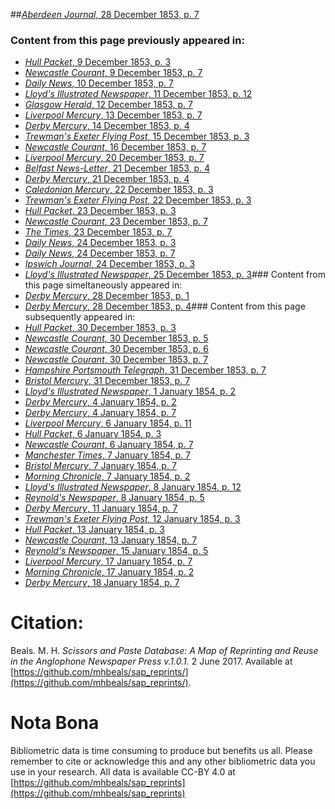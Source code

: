 ##[*Aberdeen Journal*, 28 December 1853, p. 7](https://mhbeals.github.io/sap_html/Aberdeen-Journal/Aberdeen-Journal-28-December-1853-p-7)

### Content from this page previously appeared in:
+ [*Hull Packet*, 9 December 1853, p. 3](https://mhbeals.github.io/sap_html/Hull-Packet/Hull-Packet-9-December-1853-p-3)
+ [*Newcastle Courant*, 9 December 1853, p. 7](https://mhbeals.github.io/sap_html/Newcastle-Courant/Newcastle-Courant-9-December-1853-p-7)
+ [*Daily News*, 10 December 1853, p. 7](https://mhbeals.github.io/sap_html/Daily-News/Daily-News-10-December-1853-p-7)
+ [*Lloyd's Illustrated Newspaper*, 11 December 1853, p. 12](https://mhbeals.github.io/sap_html/Lloyd's-Illustrated-Newspaper/Lloyd's-Illustrated-Newspaper-11-December-1853-p-12)
+ [*Glasgow Herald*, 12 December 1853, p. 7](https://mhbeals.github.io/sap_html/Glasgow-Herald/Glasgow-Herald-12-December-1853-p-7)
+ [*Liverpool Mercury*, 13 December 1853, p. 7](https://mhbeals.github.io/sap_html/Liverpool-Mercury/Liverpool-Mercury-13-December-1853-p-7)
+ [*Derby Mercury*, 14 December 1853, p. 4](https://mhbeals.github.io/sap_html/Derby-Mercury/Derby-Mercury-14-December-1853-p-4)
+ [*Trewman's Exeter Flying Post*, 15 December 1853, p. 3](https://mhbeals.github.io/sap_html/Trewman's-Exeter-Flying-Post/Trewman's-Exeter-Flying-Post-15-December-1853-p-3)
+ [*Newcastle Courant*, 16 December 1853, p. 7](https://mhbeals.github.io/sap_html/Newcastle-Courant/Newcastle-Courant-16-December-1853-p-7)
+ [*Liverpool Mercury*, 20 December 1853, p. 7](https://mhbeals.github.io/sap_html/Liverpool-Mercury/Liverpool-Mercury-20-December-1853-p-7)
+ [*Belfast News-Letter*, 21 December 1853, p. 4](https://mhbeals.github.io/sap_html/Belfast-News-Letter/Belfast-News-Letter-21-December-1853-p-4)
+ [*Derby Mercury*, 21 December 1853, p. 4](https://mhbeals.github.io/sap_html/Derby-Mercury/Derby-Mercury-21-December-1853-p-4)
+ [*Caledonian Mercury*, 22 December 1853, p. 3](https://mhbeals.github.io/sap_html/Caledonian-Mercury/Caledonian-Mercury-22-December-1853-p-3)
+ [*Trewman's Exeter Flying Post*, 22 December 1853, p. 3](https://mhbeals.github.io/sap_html/Trewman's-Exeter-Flying-Post/Trewman's-Exeter-Flying-Post-22-December-1853-p-3)
+ [*Hull Packet*, 23 December 1853, p. 3](https://mhbeals.github.io/sap_html/Hull-Packet/Hull-Packet-23-December-1853-p-3)
+ [*Newcastle Courant*, 23 December 1853, p. 7](https://mhbeals.github.io/sap_html/Newcastle-Courant/Newcastle-Courant-23-December-1853-p-7)
+ [*The Times*, 23 December 1853, p. 7](https://mhbeals.github.io/sap_html/The-Times/The-Times-23-December-1853-p-7)
+ [*Daily News*, 24 December 1853, p. 3](https://mhbeals.github.io/sap_html/Daily-News/Daily-News-24-December-1853-p-3)
+ [*Daily News*, 24 December 1853, p. 7](https://mhbeals.github.io/sap_html/Daily-News/Daily-News-24-December-1853-p-7)
+ [*Ipswich Journal*, 24 December 1853, p. 3](https://mhbeals.github.io/sap_html/Ipswich-Journal/Ipswich-Journal-24-December-1853-p-3)
+ [*Lloyd's Illustrated Newspaper*, 25 December 1853, p. 3](https://mhbeals.github.io/sap_html/Lloyd's-Illustrated-Newspaper/Lloyd's-Illustrated-Newspaper-25-December-1853-p-3)### Content from this page simeltaneously appeared in:
+ [*Derby Mercury*, 28 December 1853, p. 1](https://mhbeals.github.io/sap_html/Derby-Mercury/Derby-Mercury-28-December-1853-p-1)
+ [*Derby Mercury*, 28 December 1853, p. 4](https://mhbeals.github.io/sap_html/Derby-Mercury/Derby-Mercury-28-December-1853-p-4)### Content from this page subsequently appeared in:
+ [*Hull Packet*, 30 December 1853, p. 3](https://mhbeals.github.io/sap_html/Hull-Packet/Hull-Packet-30-December-1853-p-3)
+ [*Newcastle Courant*, 30 December 1853, p. 5](https://mhbeals.github.io/sap_html/Newcastle-Courant/Newcastle-Courant-30-December-1853-p-5)
+ [*Newcastle Courant*, 30 December 1853, p. 6](https://mhbeals.github.io/sap_html/Newcastle-Courant/Newcastle-Courant-30-December-1853-p-6)
+ [*Newcastle Courant*, 30 December 1853, p. 7](https://mhbeals.github.io/sap_html/Newcastle-Courant/Newcastle-Courant-30-December-1853-p-7)
+ [*Hampshire Portsmouth Telegraph*, 31 December 1853, p. 7](https://mhbeals.github.io/sap_html/Hampshire-Portsmouth-Telegraph/Hampshire-Portsmouth-Telegraph-31-December-1853-p-7)
+ [*Bristol Mercury*, 31 December 1853, p. 7](https://mhbeals.github.io/sap_html/Bristol-Mercury/Bristol-Mercury-31-December-1853-p-7)
+ [*Lloyd's Illustrated Newspaper*, 1 January 1854, p. 2](https://mhbeals.github.io/sap_html/Lloyd's-Illustrated-Newspaper/Lloyd's-Illustrated-Newspaper-1-January-1854-p-2)
+ [*Derby Mercury*, 4 January 1854, p. 2](https://mhbeals.github.io/sap_html/Derby-Mercury/Derby-Mercury-4-January-1854-p-2)
+ [*Derby Mercury*, 4 January 1854, p. 7](https://mhbeals.github.io/sap_html/Derby-Mercury/Derby-Mercury-4-January-1854-p-7)
+ [*Liverpool Mercury*, 6 January 1854, p. 11](https://mhbeals.github.io/sap_html/Liverpool-Mercury/Liverpool-Mercury-6-January-1854-p-11)
+ [*Hull Packet*, 6 January 1854, p. 3](https://mhbeals.github.io/sap_html/Hull-Packet/Hull-Packet-6-January-1854-p-3)
+ [*Newcastle Courant*, 6 January 1854, p. 7](https://mhbeals.github.io/sap_html/Newcastle-Courant/Newcastle-Courant-6-January-1854-p-7)
+ [*Manchester Times*, 7 January 1854, p. 7](https://mhbeals.github.io/sap_html/Manchester-Times/Manchester-Times-7-January-1854-p-7)
+ [*Bristol Mercury*, 7 January 1854, p. 7](https://mhbeals.github.io/sap_html/Bristol-Mercury/Bristol-Mercury-7-January-1854-p-7)
+ [*Morning Chronicle*, 7 January 1854, p. 2](https://mhbeals.github.io/sap_html/Morning-Chronicle/Morning-Chronicle-7-January-1854-p-2)
+ [*Lloyd's Illustrated Newspaper*, 8 January 1854, p. 12](https://mhbeals.github.io/sap_html/Lloyd's-Illustrated-Newspaper/Lloyd's-Illustrated-Newspaper-8-January-1854-p-12)
+ [*Reynold's Newspaper*, 8 January 1854, p. 5](https://mhbeals.github.io/sap_html/Reynold's-Newspaper/Reynold's-Newspaper-8-January-1854-p-5)
+ [*Derby Mercury*, 11 January 1854, p. 7](https://mhbeals.github.io/sap_html/Derby-Mercury/Derby-Mercury-11-January-1854-p-7)
+ [*Trewman's Exeter Flying Post*, 12 January 1854, p. 3](https://mhbeals.github.io/sap_html/Trewman's-Exeter-Flying-Post/Trewman's-Exeter-Flying-Post-12-January-1854-p-3)
+ [*Hull Packet*, 13 January 1854, p. 3](https://mhbeals.github.io/sap_html/Hull-Packet/Hull-Packet-13-January-1854-p-3)
+ [*Newcastle Courant*, 13 January 1854, p. 7](https://mhbeals.github.io/sap_html/Newcastle-Courant/Newcastle-Courant-13-January-1854-p-7)
+ [*Reynold's Newspaper*, 15 January 1854, p. 5](https://mhbeals.github.io/sap_html/Reynold's-Newspaper/Reynold's-Newspaper-15-January-1854-p-5)
+ [*Liverpool Mercury*, 17 January 1854, p. 7](https://mhbeals.github.io/sap_html/Liverpool-Mercury/Liverpool-Mercury-17-January-1854-p-7)
+ [*Morning Chronicle*, 17 January 1854, p. 2](https://mhbeals.github.io/sap_html/Morning-Chronicle/Morning-Chronicle-17-January-1854-p-2)
+ [*Derby Mercury*, 18 January 1854, p. 7](https://mhbeals.github.io/sap_html/Derby-Mercury/Derby-Mercury-18-January-1854-p-7)
                    
# Citation: 

Beals. M. H. *Scissors and Paste Database: A Map of Reprinting and Reuse in the Anglophone Newspaper Press v.1.0.1.* 2 June 2017. Available at [https://github.com/mhbeals/sap_reprints/](https://github.com/mhbeals/sap_reprints/). 
                    
# Nota Bona

Bibliometric data is time consuming to produce but benefits us all. Please remember to cite or acknowledge this and any other bibliometric data you use in your research. All data is available CC-BY 4.0 at [https://github.com/mhbeals/sap_reprints](https://github.com/mhbeals/sap_reprints)